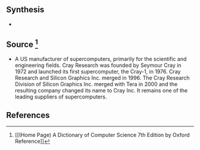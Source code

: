 ## Synthesis
- 
## Source [^1]
- A US manufacturer of supercomputers, primarily for the scientific and engineering fields. Cray Research was founded by Seymour Cray in 1972 and launched its first supercomputer, the Cray-1, in 1976. Cray Research and Silicon Graphics Inc. merged in 1996. The Cray Research Division of Silicon Graphics Inc. merged with Tera in 2000 and the resulting company changed its name to Cray Inc. It remains one of the leading suppliers of supercomputers.
## References

[^1]: [[(Home Page) A Dictionary of Computer Science 7th Edition by Oxford Reference]]